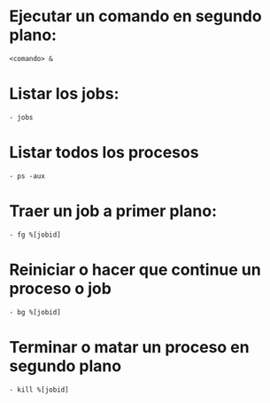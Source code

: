 # Ejecutar un comando en segundo plano:
    <comando> & 

# Listar los jobs:
    - jobs

# Listar todos los procesos
    - ps -aux

# Traer un job a primer plano:
    - fg %[jobid]

# Reiniciar o hacer que continue un proceso o job
    - bg %[jobid]

# Terminar o matar un proceso en segundo plano
    - kill %[jobid]